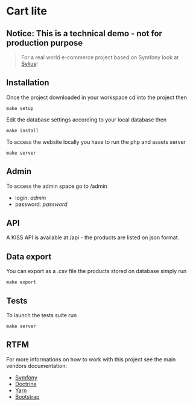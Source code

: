 Cart lite
=========

## Notice: This is a technical demo - not for production purpose

> For a real world e-commerce project based on Symfony look at [Sylius](https://sylius.com/)!

Installation
------------

Once the project downloaded in your workspace cd into the project then
```
make setup
```
Edit the database settings according to your local database then
```
make install
```
To access the website locally you have to run the php and assets server
```
make server
```

Admin
-----

To access the admin space go to /admin
- login: *admin*
- password: *password*

API
---

A KISS API is available at /api - the products are listed on json format.

Data export
-----------

You can export as a .csv file the products stored on database simply run
```
make export
```

Tests
-----

To launch the tests suite run
```
make server
```

RTFM
----

For more informations on how to work with this project see the main vendors documentation:
- [Symfony](http://symfony.com/doc/current/index.html)
- [Doctrine](https://www.doctrine-project.org/projects/doctrine-orm/en/2.6/index.html)
- [Yarn](https://yarnpkg.com/en/docs)
- [Bootstrap](https://getbootstrap.com/docs/4.1/getting-started/introduction/)
